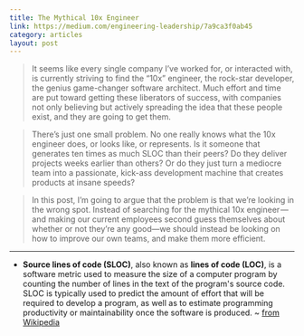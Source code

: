 ```yaml
---
title: The Mythical 10x Engineer
link: https://medium.com/engineering-leadership/7a9ca3f0ab45
category: articles
layout: post
---
```


> It seems like every single company I’ve worked for, or interacted with, is
> currently striving to find the “10x” engineer, the rock-star developer, the
> genius game-changer software architect. Much effort and time are put toward
> getting these liberators of success, with companies not only believing but
> actively spreading the idea that these people exist, and they are going to get
> them.

> There’s just one small problem. No one really knows what the 10x engineer
> does, or looks like, or represents. Is it someone that generates ten times as
> much SLOC than their peers? Do they deliver projects weeks earlier than
> others? Or do they just turn a mediocre team into a passionate, kick-ass
> development machine that creates products at insane speeds?

> In this post, I’m going to argue that the problem is that we’re looking in the
> wrong spot. Instead of searching for the mythical 10x engineer — and making
> our current employees second guess themselves about whether or not they’re any
> good—we should instead be looking on how to improve our own teams, and make
> them more efficient.

---

* **Source lines of code (SLOC)**, also known as **lines of code (LOC)**, is a
  software metric used to measure the size of a computer program by counting the
  number of lines in the text of the program's source code. SLOC is typically used
  to predict the amount of effort that will be required to develop a program, as
  well as to estimate programming productivity or maintainability once the
  software is produced. ~ [from Wikipedia][1]

[1]: http://en.wikipedia.org/wiki/Source_lines_of_code
